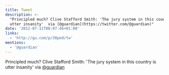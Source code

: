 ```yaml
---
title: Tweet
description: >-
  "Principled much? Clive Stafford Smith: 'The jury system in this country is
  utter insanity'  via [@guardian](https://twitter.com/@guardian)"
date: '2012-07-11T08:07:46+01:00'
links:
  - 'http://gu.com/p/38ped/tw'
mentions:
  - '@guardian'
---
```

Principled much? Clive Stafford Smith: 'The jury system in this country is utter insanity'  via [@guardian](https://twitter.com/@guardian)
